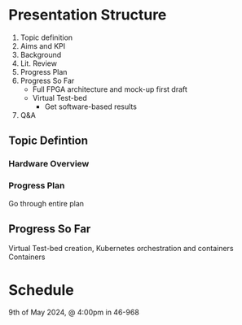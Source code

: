 # Presentation Structure
1. Topic definition
2. Aims and KPI
3. Background
4. Lit. Review
5. Progress Plan
6. Progress So Far
	- Full FPGA architecture and mock-up first draft
	- Virtual Test-bed
		- Get software-based results
1. Q&A


## Topic Defintion

### Hardware Overview

### Progress Plan
Go through entire plan
## Progress So Far
Virtual Test-bed creation, Kubernetes orchestration and containers
Containers

# Schedule
9th of May 2024, @ 4:00pm in 46-968